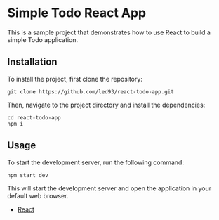 # Simple Todo React App
This is a sample project that demonstrates how to use React to build a simple Todo application.

## Installation
To install the project, first clone the repository: 
```
git clone https://github.com/led93/react-todo-app.git
```

Then, navigate to the project directory and install the dependencies:
```
cd react-todo-app
npm i
```

## Usage
To start the development server, run the following command:
```
npm start dev
```

This will start the development server and open the application in your default web browser.

- [React](https://reactjs.org/)
